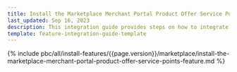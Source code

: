 ```yaml
---
title: Install the Marketplace Merchant Portal Product Offer Service Points feature
last_updated: Sep 16, 2023
description: This integration guide provides steps on how to integrate the Marketplace Merchant Portal Product Offer Service Points feature into a Spryker project.
template: feature-integration-guide-template
---
```


{% include pbc/all/install-features/{{page.version}}/marketplace/install-the-marketplace-merchant-portal-product-offer-service-points-feature.md %} <!-- To edit, see /_includes/pbc/all/install-features/{{page.version}}/marketplace/install-the-marketplace-merchant-portal-product-offer-service-points-feature.md -->
